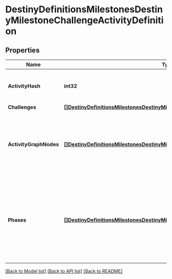 # DestinyDefinitionsMilestonesDestinyMilestoneChallengeActivityDefinition

## Properties
Name | Type | Description | Notes
------------ | ------------- | ------------- | -------------
**ActivityHash** | **int32** | The activity for which this challenge is active. | [optional] 
**Challenges** | [**[]DestinyDefinitionsMilestonesDestinyMilestoneChallengeDefinition**](Destiny.Definitions.Milestones.DestinyMilestoneChallengeDefinition.md) |  | [optional] 
**ActivityGraphNodes** | [**[]DestinyDefinitionsMilestonesDestinyMilestoneChallengeActivityGraphNodeEntry**](Destiny.Definitions.Milestones.DestinyMilestoneChallengeActivityGraphNodeEntry.md) | If the activity and its challenge is visible on any of these nodes, it will be returned. | [optional] 
**Phases** | [**[]DestinyDefinitionsMilestonesDestinyMilestoneChallengeActivityPhase**](Destiny.Definitions.Milestones.DestinyMilestoneChallengeActivityPhase.md) | Phases related to this activity, if there are any.  These will be listed in the order in which they will appear in the actual activity. | [optional] 

[[Back to Model list]](../README.md#documentation-for-models) [[Back to API list]](../README.md#documentation-for-api-endpoints) [[Back to README]](../README.md)


